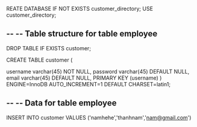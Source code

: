 REATE DATABASE  IF NOT EXISTS customer_directory;
USE customer_directory;

--
-- Table structure for table employee
--

DROP TABLE IF EXISTS customer;

CREATE TABLE customer (

  username varchar(45) NOT NULL,
  password varchar(45) DEFAULT NULL,
  email varchar(45) DEFAULT NULL,
  PRIMARY KEY (username)
) ENGINE=InnoDB AUTO_INCREMENT=1 DEFAULT CHARSET=latin1;

--
-- Data for table employee
--

INSERT INTO customer VALUES 
	('namhehe','thanhnam','nam@gmail.com')
